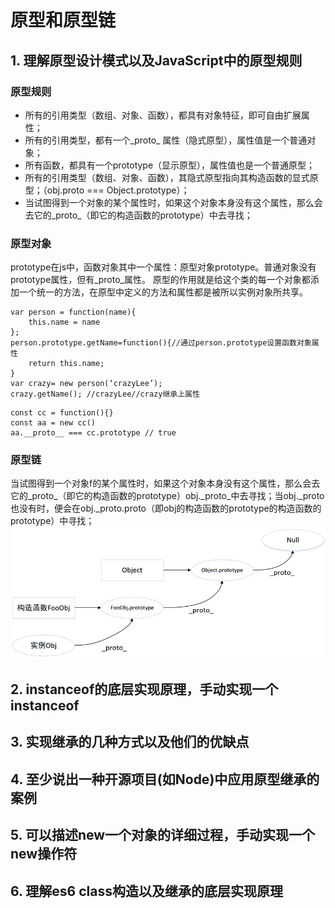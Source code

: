 # 原型和原型链 #
## 1. 理解原型设计模式以及JavaScript中的原型规则 ##
### 原型规则 ###  
- 所有的引用类型（数组、对象、函数），都具有对象特征，即可自由扩展属性；
- 所有的引用类型，都有一个_proto_ 属性（隐式原型），属性值是一个普通对象；
- 所有函数，都具有一个prototype（显示原型），属性值也是一个普通原型；
- 所有的引用类型（数组、对象、函数），其隐式原型指向其构造函数的显式原型；（obj.proto === Object.prototype）；
- 当试图得到一个对象的某个属性时，如果这个对象本身没有这个属性，那么会去它的_proto_（即它的构造函数的prototype）中去寻找；
### 原型对象 ###
prototype在js中，函数对象其中一个属性：原型对象prototype。普通对象没有prototype属性，但有_proto_属性。
原型的作用就是给这个类的每一个对象都添加一个统一的方法，在原型中定义的方法和属性都是被所以实例对象所共享。
```
var person = function(name){
    this.name = name
};
person.prototype.getName=function(){//通过person.prototype设置函数对象属性
    return this.name; 
}
var crazy= new person(‘crazyLee’);
crazy.getName(); //crazyLee//crazy继承上属性
```
```
const cc = function(){}
const aa = new cc()
aa.__proto__ === cc.prototype // true
```
### 原型链 ###
当试图得到一个对象f的某个属性时，如果这个对象本身没有这个属性，那么会去它的_proto_（即它的构造函数的prototype）obj._proto_中去寻找；当obj._proto也没有时，便会在obj._proto.proto（即obj的构造函数的prototype的构造函数的prototype）中寻找；  
![](./image/原型链.png)
## 2. instanceof的底层实现原理，手动实现一个instanceof ##


## 3. 实现继承的几种方式以及他们的优缺点 ##


## 4. 至少说出一种开源项目(如Node)中应用原型继承的案例 ##


## 5. 可以描述new一个对象的详细过程，手动实现一个new操作符 ##


## 6. 理解es6 class构造以及继承的底层实现原理 ##